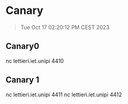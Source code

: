 # Canary 

> Tue Oct 17 02:20:12 PM CEST 2023

## Canary0

nc lettieri.iet.unipi 4410

## Canary 1

nc lettieri.iet.unipi 4411 
nc lettieri.iet.unipi 4412 
